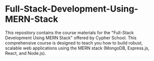 # Full-Stack-Development-Using-MERN-Stack
This repository contains the course materials for the "Full-Stack Development Using MERN Stack" offered by Cypher School. This comprehensive course is designed to teach you how to build robust, scalable web applications using the MERN stack (MongoDB, Express.js, React, and Node.js).
